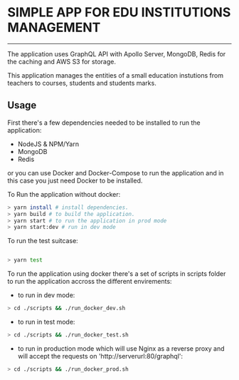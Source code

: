 # SIMPLE APP FOR EDU INSTITUTIONS MANAGEMENT

---

The application uses GraphQL API with Apollo Server, MongoDB, Redis for the caching and AWS S3 for storage.

This application manages the entities of a small education instutions from teachers to courses, students and students marks.

## Usage

First there's a few dependencies needed to be installed to run the application:

- NodeJS & NPM/Yarn
- MongoDB
- Redis

or you can use Docker and Docker-Compose to run the application and in this case you just need Docker to be installed.

To Run the application without docker:

```bash
> yarn install # install dependencies.
> yarn build # to build the application.
> yarn start # to run the application in prod mode
> yarn start:dev # run in dev mode
```

To run the test suitcase:

```bash

> yarn test
```

To run the application using docker there's a set of scripts in scripts folder to run the application accross the different envirements:

- to run in dev mode:

```bash
> cd ./scripts && ./run_docker_dev.sh
```

- to run in test mode:

```bash
> cd ./scripts && ./run_docker_test.sh
```

- to run in production mode which will use Nginx as a reverse proxy and will accept the requests on 'http://serverurl:80/graphql':

```bash
> cd ./scripts && ./run_docker_prod.sh
```
